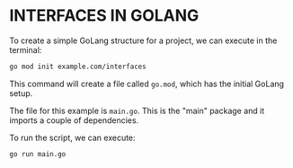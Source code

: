 # INTERFACES IN GOLANG

To create a simple GoLang structure for a project, we can execute in the terminal:

```bash
go mod init example.com/interfaces
```

This command will create a file called `go.mod`, which has the initial GoLang setup.

The file for this example is `main.go`. This is the "main" package and it imports a couple of dependencies.

To run the script, we can execute:

```bash
go run main.go
```
